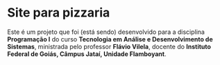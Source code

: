 # Site para pizzaria

Este é um projeto que foi (está sendo) desenvolvido para a disciplina **Programação I** do curso **Tecnologia em Análise e Desenvolvimento de Sistemas**, ministrada pelo professor **Flávio Vilela**, docente do **Instituto Federal de Goiás, Câmpus Jataí, Unidade Flamboyant**.
